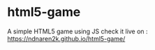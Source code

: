 # html5-game
A simple HTML5 game using JS
check it live on : https://ndnaren2k.github.io/html5-game/
